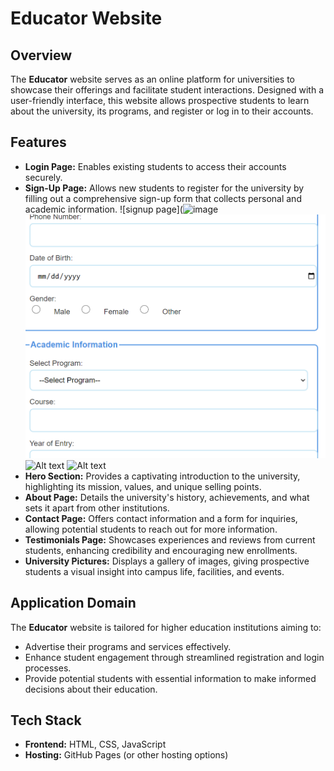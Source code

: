 # Educator Website

## Overview
The **Educator** website serves as an online platform for universities to showcase their offerings and facilitate student interactions. Designed with a user-friendly interface, this website allows prospective students to learn about the university, its programs, and register or log in to their accounts.

## Features
- **Login Page:** Enables existing students to access their accounts securely.
- **Sign-Up Page:** Allows new students to register for the university by filling out a comprehensive sign-up form that collects personal and academic information.
  ![signup page](![image](https://github.com/user-attachments/assets/e6d32f1f-e66b-4302-98e9-86c06991923b)
  ![signup images](https://github.com/njericlaire/web2_Assignment/blob/main/websitepics/si.png?raw=true)
  ![Alt text](![image](https://github.com/user-attachments/assets/b05f2a72-2aa2-46b5-bc3a-402849adfb29))
  ![Alt text](![image](https://github.com/user-attachments/assets/1bcdf835-2ed1-4af8-996d-acc3e7a91133))
- **Hero Section:** Provides a captivating introduction to the university, highlighting its mission, values, and unique selling points.
- **About Page:** Details the university's history, achievements, and what sets it apart from other institutions.
- **Contact Page:** Offers contact information and a form for inquiries, allowing potential students to reach out for more information.
- **Testimonials Page:** Showcases experiences and reviews from current students, enhancing credibility and encouraging new enrollments.
- **University Pictures:** Displays a gallery of images, giving prospective students a visual insight into campus life, facilities, and events.

## Application Domain
The **Educator** website is tailored for higher education institutions aiming to:
- Advertise their programs and services effectively.
- Enhance student engagement through streamlined registration and login processes.
- Provide potential students with essential information to make informed decisions about their education.

## Tech Stack
- **Frontend:** HTML, CSS, JavaScript
- **Hosting:** GitHub Pages (or other hosting options)

